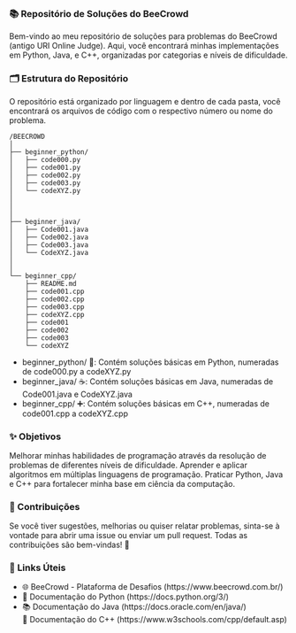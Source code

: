 ### 📚 Repositório de Soluções do BeeCrowd

Bem-vindo ao meu repositório de soluções para problemas do BeeCrowd (antigo URI Online Judge). Aqui, você encontrará minhas implementações em Python, Java, e C++, organizadas por categorias e níveis de dificuldade.

### 🗂 Estrutura do Repositório

O repositório está organizado por linguagem e dentro de cada pasta, você encontrará os arquivos de código com o respectivo número ou nome do problema.

```
/BEECROWD
│
├── beginner_python/
│   ├── code000.py
│   ├── code001.py
│   ├── code002.py
│   ├── code003.py
│   └── codeXYZ.py
│  
│     
│
├── beginner_java/
│   ├── Code001.java
│   ├── Code002.java
│   ├── Code003.java
│   └── CodeXYZ.java
│
│
└── beginner_cpp/
    ├── README.md
    ├── code001.cpp
    ├── code002.cpp
    ├── code003.cpp
    ├── codeXYZ.cpp
    ├── code001
    ├── code002
    ├── code003
    └── codeXYZ

```
<ul>
    <li>beginner_python/ 🐍: Contém soluções básicas em Python, numeradas de code000.py a codeXYZ.py</li>
    <li>beginner_java/ ☕: Contém soluções básicas em Java, numeradas de Code001.java e CodeXYZ.java</li>
    <li>beginner_cpp/ ➕: Contém soluções básicas em C++, numeradas de code001.cpp a codeXYZ.cpp</li>
</ul>

### ✨ Objetivos
Melhorar minhas habilidades de programação através da resolução de problemas de diferentes níveis de dificuldade.
Aprender e aplicar algoritmos em múltiplas linguagens de programação.
Praticar Python, Java e C++ para fortalecer minha base em ciência da computação.

### 🤝 Contribuições
Se você tiver sugestões, melhorias ou quiser relatar problemas, sinta-se à vontade para abrir uma issue ou enviar um pull request. Todas as contribuições são bem-vindas! 🚀

### 🔗 Links Úteis
<ul>
    <li>🌐 BeeCrowd - Plataforma de Desafios (https://www.beecrowd.com.br/)</li>
    <li>📄 Documentação do Python (https://docs.python.org/3/)</li>
    <li>📚 Documentação do Java (https://docs.oracle.com/en/java/)</li>
🔗 Documentação do C++ (https://www.w3schools.com/cpp/default.asp)
</ul>

